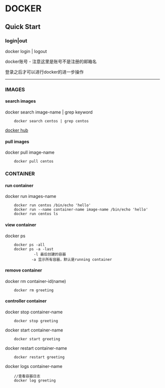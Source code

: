 # DOCKER #
## Quick Start ##

### login|out ###
docker login | logout

docker账号 - 注意这里是账号不是注册的邮箱名

登录之后才可以进行docker的进一步操作

____

### IMAGES ###

#### search images ####
docker search image-name | grep keyword
```
    docker search centos | grep centos
```

[docker hub](http://hub.docker.com "docker hub")

#### pull images ####
docker pull image-name
```
    docker pull centos
```

### CONTAINER ###

#### run container ####
docker run images-name

```
    docker run centos /bin/echo 'hello'
    docker run --name container-name image-name /bin/echo 'hello'
    docker run centos ls
```

#### view container ####
docker ps
```
    docker ps -all
    docker ps -a -last
             -l 最后创建的容器
            -a 显示所有容器，默认是running container
```


#### remove container ####
docker rm container-id(name)
```
    docker rm greeting
```

#### controller container ####
docker stop container-name
```
    docker stop greeting
```

docker start container-name
```
    docker start greeting
```

docker restart container-name
```
    docker restart greeting
```

docker logs container-name 
```
    //查看容器日志
    docker log greeting
```



